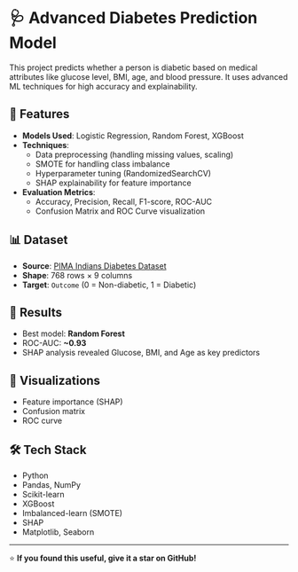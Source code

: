# 🩺 Advanced Diabetes Prediction Model

This project predicts whether a person is diabetic based on medical attributes like glucose level, BMI, age, and blood pressure. It uses advanced ML techniques for high accuracy and explainability.

## 📌 Features
- **Models Used**: Logistic Regression, Random Forest, XGBoost
- **Techniques**:
  - Data preprocessing (handling missing values, scaling)
  - SMOTE for handling class imbalance
  - Hyperparameter tuning (RandomizedSearchCV)
  - SHAP explainability for feature importance
- **Evaluation Metrics**:
  - Accuracy, Precision, Recall, F1-score, ROC-AUC
  - Confusion Matrix and ROC Curve visualization

## 📊 Dataset
- **Source**: [PIMA Indians Diabetes Dataset](https://www.kaggle.com/datasets/uciml/pima-indians-diabetes-database)
- **Shape**: 768 rows × 9 columns
- **Target**: `Outcome` (0 = Non-diabetic, 1 = Diabetic)

## 🚀 Results
- Best model: **Random Forest**
- ROC-AUC: **~0.93**
- SHAP analysis revealed Glucose, BMI, and Age as key predictors

## 📸 Visualizations
- Feature importance (SHAP)
- Confusion matrix
- ROC curve

## 🛠️ Tech Stack
- Python
- Pandas, NumPy
- Scikit-learn
- XGBoost
- Imbalanced-learn (SMOTE)
- SHAP
- Matplotlib, Seaborn

---
⭐ **If you found this useful, give it a star on GitHub!**
